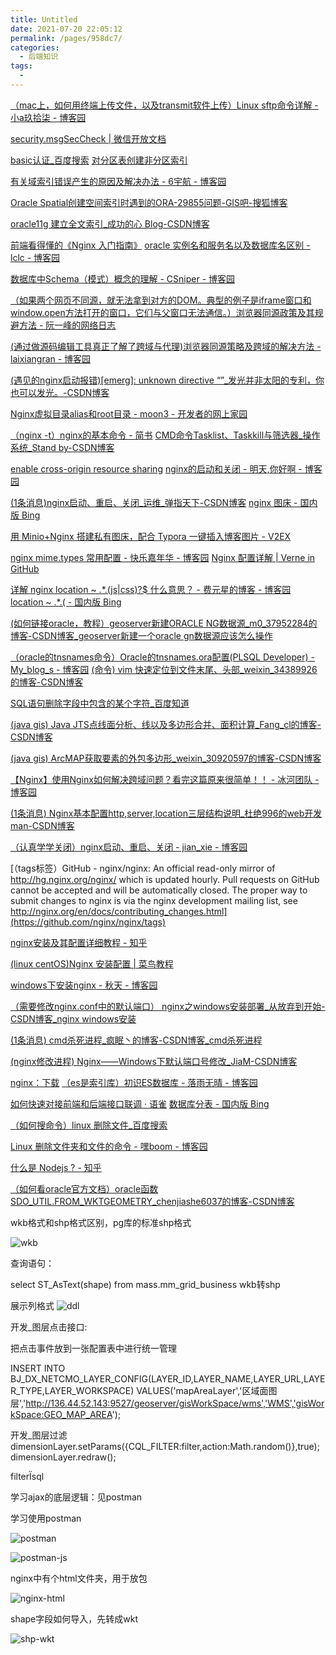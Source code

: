 ```yaml
---
title: Untitled
date: 2021-07-20 22:05:12
permalink: /pages/958dc7/
categories:
  - 后端知识
tags:
  - 
---
```


 [（mac上，如何用终端上传文件，以及transmit软件上传）Linux sftp命令详解 - 小a玖拾柒 - 博客园](https://www.cnblogs.com/ftl1012/p/sftp.html) 

 [security.msgSecCheck | 微信开放文档](https://developers.weixin.qq.com/miniprogram/dev/api-backend/open-api/sec-check/security.msgSecCheck.html#%E4%BA%91%E8%B0%83%E7%94%A8) 

 [basic认证_百度搜索](https://www.baidu.com/s?ie=utf-8&f=8&rsv_bp=1&rsv_idx=1&ch=&tn=baidu&bar=&wd=basic%E8%AE%A4%E8%AF%81&fenlei=256&oq=basic%E8%AE%A4%E8%AF%81&rsv_pq=c43a2e9b00007ac6&rsv_t=f087n4wSKPwm2fX4PrXXgWo7BGhtBravce0Lb5%2BmwfKyLALzWSBb9Lx6Kfg&rqlang=cn)  [对分区表创建非分区索引](https://www.ibm.com/support/knowledgecenter/zh/SSEPGG_11.1.0/com.ibm.db2.luw.admin.dbobj.doc/doc/t0055341.html) 

 [有关域索引错误产生的原因及解决办法 - 6宇航 - 博客园](https://www.cnblogs.com/6yuhang/p/8250488.html)  

[Oracle Spatial创建空间索引时遇到的ORA-29855问题-GIS吧-搜狐博客](http://gis8.blog.sohu.com/81184382.html)  

[oracle11g 建立全文索引_成功的心 Blog-CSDN博客](https://blog.csdn.net/baogreat/article/details/50600718?utm_source=blogxgwz2)  

[前端看得懂的《Nginx 入门指南》](https://mp.weixin.qq.com/s/NFxAK9DM1-LV1p8dFXz1dA)  [oracle 实例名和服务名以及数据库名区别 - lclc - 博客园](https://www.cnblogs.com/lcword/p/7421622.html)  

[数据库中Schema（模式）概念的理解 - CSniper - 博客园](https://www.cnblogs.com/csniper/p/5509620.html)  

[（如果两个网页不同源，就无法拿到对方的DOM。典型的例子是iframe窗口和window.open方法打开的窗口，它们与父窗口无法通信。）浏览器同源政策及其规避方法 - 阮一峰的网络日志](https://ruanyifeng.com/blog/2016/04/same-origin-policy.html) 

 [(通过做源码编辑工具真正了解了跨域与代理)浏览器同源策略及跨域的解决方法 - laixiangran - 博客园](https://www.cnblogs.com/laixiangran/p/9064769.html)  

[(遇见的nginx启动报错)[emerg]: unknown directive “”_发光并非太阳的专利，你也可以发光。-CSDN博客](https://blog.csdn.net/yyx3214/article/details/81461830) 

 [Nginx虚拟目录alias和root目录 - moon3 - 开发者的网上家园](https://www.cnblogs.com/moon3/p/11095645.html)  

[（nginx -t）nginx的基本命令 - 简书](https://www.jianshu.com/p/5d7e601d1dbc)  [CMD命令Tasklist、Taskkill与筛选器_操作系统_Stand by-CSDN博客](https://blog.csdn.net/leiyong0326/article/details/38334003)  

[enable cross-origin resource sharing](https://enable-cors.org/server_nginx.html)  [nginx的启动和关闭 - 明天,你好啊 - 博客园](https://www.cnblogs.com/ming-blogs/p/10283860.html)

  [(1条消息)nginx启动、重启、关闭_运维_弹指天下-CSDN博客](https://blog.csdn.net/w1014074794/article/details/51881050)  [nginx 图床 - 国内版 Bing](https://cn.bing.com/search?q=nginx+%E5%9B%BE%E5%BA%8A&qs=n&form=QBRE&sp=-1&pq=nginx+%E5%9B%BE%E5%BA%8A&sc=0-8&sk=&cvid=08DBF7D146E647B482B2A21501F1D4AD) 

 [用 Minio+Nginx 搭建私有图床，配合 Typora 一键插入博客图片 - V2EX](https://www.v2ex.com/t/670158)  

[nginx mime.types 常用配置 - 快乐嘉年华 - 博客园](https://www.cnblogs.com/faberbeta/p/nginx-mimetypes001.html)  [Nginx 配置详解 | Verne in GitHub](http://einverne.github.io/post/2017/10/nginx-conf.html)

  [详解 nginx location ~ .*\.(js|css)?$ 什么意思？ - 费元星的博客 - 博客园](https://www.cnblogs.com/feiyuanxing/p/4668818.html)  [location ~ .*\.( - 国内版 Bing](https://cn.bing.com/search?q=location+%7E+.*%5C.%28&qs=n&form=QBRE&sp=-1&pq=location+%7E+.*%5C.%28&sc=2-16&sk=&cvid=782710EDB20C4D388A614A88D820A627)

  [(如何链接oracle，教程）geoserver新建ORACLE NG数据源_m0_37952284的博客-CSDN博客_geoserver新建一个oracle gn数据源应该怎么操作](https://blog.csdn.net/m0_37952284/article/details/84306261)  

[（oracle的tnsnames命令）Oracle的tnsnames.ora配置(PLSQL Developer) - My_blog_s - 博客园](https://www.cnblogs.com/qq3245792286/p/6212617.html)  [(命令) vim 快速定位到文件末尾、头部_weixin_34389926的博客-CSDN博客](https://blog.csdn.net/weixin_34389926/article/details/93431843) 

 [SQL语句删除字段中包含的某个字符_百度知道](https://zhidao.baidu.com/question/1048237363614300259.html) 

 [(java gis) Java JTS点线面分析、线以及多边形合并、面积计算_Fang_cl的博客-CSDN博客](https://blog.csdn.net/Fang_cl/article/details/107561302) 

 [(java gis) ArcMAP获取要素的外包多边形_weixin_30920597的博客-CSDN博客](https://blog.csdn.net/weixin_30920597/article/details/94922331)  

[【Nginx】使用Nginx如何解决跨域问题？看完这篇原来很简单！！ - 冰河团队 - 博客园](https://www.cnblogs.com/binghe001/p/13352407.html)  

[(1条消息) Nginx基本配置http,server,location三层结构说明_杜绝996的web开发man-CSDN博客](https://blog.csdn.net/youwen21/article/details/100142735)  

[（认真学学关闭）nginx启动、重启、关闭 - jian_xie - 博客园](https://www.cnblogs.com/jianxie/p/3990377.html) 

 [（tags标签）GitHub - nginx/nginx: An official read-only mirror of http://hg.nginx.org/nginx/ which is updated hourly. Pull requests on GitHub cannot be accepted and will be automatically closed. The proper way to submit changes to nginx is via the nginx development mailing list, see http://nginx.org/en/docs/contributing_changes.html](https://github.com/nginx/nginx/tags)  

[nginx安装及其配置详细教程 - 知乎](https://zhuanlan.zhihu.com/p/83890573) 

 [(linux centOS)Nginx 安装配置 | 菜鸟教程](https://www.runoob.com/linux/nginx-install-setup.html)  

[windows下安装nginx - 秋天 - 博客园](https://www.cnblogs.com/qfb620/p/5508468.html#:~:text=%E8%BF%9B%E5%85%A5window%E7%9A%84cmd%E7%AA%97%E5%8F%A3%EF%BC%8C%E8%BE%93%E5%85%A5%E5%A6%82%E4%B8%8B%E5%9B%BE%E6%89%80%E7%A4%BA%E7%9A%84%E5%91%BD%E4%BB%A4%EF%BC%8C%E8%BF%9B%E5%85%A5%E5%88%B0nginx%E7%9B%AE%E5%BD%95%EF%BC%88D%3A%2Fnginx-1.8.1%EF%BC%89%EF%BC%8C%E4%BD%BF%E7%94%A8%E2%80%9C%20start%20nginx.exe%20%E2%80%9D%E8%BF%9B%E8%A1%8Cnginx%E7%9A%84%E5%AE%89%E8%A3%85%EF%BC%8C%E5%A6%82%E4%B8%8B%E5%9B%BE%E6%89%80%E7%A4%BA%EF%BC%9A.%20%E5%AE%89%E8%A3%85%E6%88%90%E5%8A%9F%E5%90%8E%EF%BC%8C%E5%9C%A8%E2%80%9C%E4%BB%BB%E5%8A%A1%E7%AE%A1%E7%90%86%E5%99%A8%E2%80%9D%E4%B8%AD%E4%BC%9A%E7%9C%8B%E5%88%B0%E2%80%9Cnginx.exe%E2%80%9D%E8%BF%9B%E7%A8%8B%EF%BC%8C%E5%A6%82%E4%B8%8B%E5%9B%BE%E6%89%80%E7%A4%BA%EF%BC%9A.,%E5%9C%A8%E6%B5%8F%E8%A7%88%E5%99%A8%E5%9C%B0%E5%9D%80%E6%A0%8F%E8%BE%93%E5%85%A5%EF%BC%9A127.0.0.1%EF%BC%8C%E4%BC%9A%E7%9C%8B%E5%88%B0%E5%A6%82%E4%B8%8B%E5%9B%BE%E6%89%80%E7%A4%BA%E7%9A%84nginx%E6%AC%A2%E8%BF%8E%E7%95%8C%E9%9D%A2.%20%E7%9B%B8%E5%BA%94%E7%9A%84%E5%91%BD%E4%BB%A4%EF%BC%9A%20start%20nginx.exe%20%E5%91%BD%E4%BB%A4%E4%BA%86%E3%80%82.)  

[（需要修改nginx.conf中的默认端口） nginx之windows安装部署_从放弃到开始-CSDN博客_nginx windows安装](https://blog.csdn.net/qq_30764991/article/details/80541691)

  [(1条消息) cmd杀死进程_疯眠丶的博客-CSDN博客_cmd杀死进程](https://blog.csdn.net/qq_36964933/article/details/98471432)  

[(nginx修改进程) Nginx——Windows下默认端口号修改_JiaM-CSDN博客](https://blog.csdn.net/weixin_41485724/article/details/104794342) 

 [nginx：下载](http://nginx.org/en/download.html)  [（es是索引库）初识ES数据库 - 落雨无晴 - 博客园](https://www.cnblogs.com/Ace-suiyuan008/p/9958331.html) 

 [如何快速对接前端和后端接口联调 · 语雀](https://www.yuque.com/docs/share/3552533b-1387-4704-a723-3c5145302e01)  [数据库分表 - 国内版 Bing](https://cn.bing.com/search?q=%E6%95%B0%E6%8D%AE%E5%BA%93%E5%88%86%E8%A1%A8&qs=n&form=QBRE&scope=web&sp=-1&pq=%E6%95%B0%E6%8D%AE%E5%BA%93%E5%88%86%E8%A1%A8&sc=7-5&sk=&cvid=61C0B901A9C64199B973011CB3E1DB4A)

  [（如何搜命令）linux 删除文件_百度搜索](https://www.baidu.com/s?wd=linux%20%E5%88%A0%E9%99%A4%E6%96%87%E4%BB%B6&rsv_spt=1&rsv_iqid=0xd562cf0900045123&issp=1&f=8&rsv_bp=1&rsv_idx=2&ie=utf-8&rqlang=cn&tn=baiduhome_pg&rsv_dl=tb&rsv_enter=1&oq=linux%2520%25E5%2588%25A0%25E9%2599%25A4%25E6%2596%2587%25E4%25BB%25B6%25E5%25A4%25B9&rsv_btype=i&inputT=8547&rsv_t=7d2f%2B%2FtVpoTYfHLUAK5c3GE0%2BR1e6k9g0jhI%2FeLZJ8i4xNtTagS%2FoA1hdxVv2GRu6M0v&rsv_pq=f41ceeca0005d6cf&rsv_sug3=29&rsv_sug1=3&rsv_sug7=100&bs=linux%20%E5%88%A0%E9%99%A4%E6%96%87%E4%BB%B6%E5%A4%B9) 

 [Linux 删除文件夹和文件的命令 - 嘿boom - 博客园](https://www.cnblogs.com/heyboom/p/11459042.html) 

 [什么是 Nodejs ? - 知乎](https://zhuanlan.zhihu.com/p/47822968)  

[（如何看oracle官方文档）oracle函数 SDO_UTIL.FROM_WKTGEOMETRY_chenjiashe6037的博客-CSDN博客](https://blog.csdn.net/chenjiashe6037/article/details/100914025?utm_term=geometryoraclewkt&utm_medium=distribute.pc_aggpage_search_result.none-task-blog-2~all~sobaiduweb~default-0-100914025&spm=3001.4430) 





wkb格式和shp格式区别，pg库的标准shp格式

![wkb](/Users/liyang/项目/011-我的博文/image-store/blog/back-end/wkb.png)

查询语句：

select  ST_AsText(shape)  from mass.mm_grid_business 
 wkb转shp

展示列格式
![ddl](/Users/liyang/项目/011-我的博文/image-store/blog/back-end/ddl.png)





开发_图层点击接口:

把点击事件放到一张配置表中进行统一管理

INSERT INTO BJ_DX_NETCMO_LAYER_CONFIG(LAYER_ID,LAYER_NAME,LAYER_URL,LAYER_TYPE,LAYER_WORKSPACE)
VALUES('mapAreaLayer','区域面图层','http://136.44.52.143:9527/geoserver/gisWorkSpace/wms','WMS','gisWorkSpace:GEO_MAP_AREA');

开发_图层过滤dimensionLayer.setParams({CQL_FILTER:filter,action:Math.random()},true);
dimensionLayer.redraw();


filterΪsql



学习ajax的底层逻辑：见postman

学习使用postman

![postman](/Users/liyang/项目/011-我的博文/image-store/blog/back-end/postman.png)

![postman-js](/Users/liyang/项目/011-我的博文/image-store/blog/back-end/postman-js.png)





nginx中有个html文件夹，用于放包

![nginx-html](/Users/liyang/项目/011-我的博文/image-store/blog/back-end/nginx-html.png)





shape字段如何导入，先转成wkt

![shp-wkt](/Users/liyang/项目/011-我的博文/image-store/blog/back-end/shp-wkt.png)
